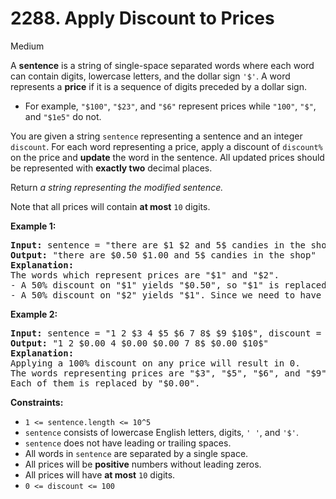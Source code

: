 # 2288. Apply Discount to Prices

Medium

A **sentence** is a string of single-space separated words where each word can contain digits, lowercase letters, and the dollar sign ```'$'```. A word represents a **price** if it is a sequence of digits preceded by a dollar sign.

- For example, ```"$100"```, ```"$23"```, and ```"$6"``` represent prices while ```"100"```, ```"$"```, and ```"$1e5"``` do not.

You are given a string ```sentence``` representing a sentence and an integer ```discount```. For each word representing a price, apply a discount of ```discount%``` on the price and **update** the word in the sentence. All updated prices should be represented with **exactly two** decimal places.

Return *a string representing the modified sentence.*

Note that all prices will contain **at most** ```10``` digits.

**Example 1:**

<pre>
<strong>Input:</strong> sentence = "there are $1 $2 and 5$ candies in the shop", discount = 50
<strong>Output:</strong> "there are $0.50 $1.00 and 5$ candies in the shop"
<strong>Explanation:</strong> 
The words which represent prices are "$1" and "$2". 
- A 50% discount on "$1" yields "$0.50", so "$1" is replaced by "$0.50".
- A 50% discount on "$2" yields "$1". Since we need to have exactly 2 decimal places after a price, we replace "$2" with "$1.00".
</pre>

**Example 2:**

<pre>
<strong>Input:</strong> sentence = "1 2 $3 4 $5 $6 7 8$ $9 $10$", discount = 100
<strong>Output:</strong> "1 2 $0.00 4 $0.00 $0.00 7 8$ $0.00 $10$"
<strong>Explanation:</strong> 
Applying a 100% discount on any price will result in 0.
The words representing prices are "$3", "$5", "$6", and "$9".
Each of them is replaced by "$0.00".
</pre>

**Constraints:**

- ```1 <= sentence.length <= 10^5```
- ```sentence``` consists of lowercase English letters, digits, ```' '```, and ```'$'```.
- ```sentence``` does not have leading or trailing spaces.
- All words in ```sentence``` are separated by a single space.
- All prices will be **positive** numbers without leading zeros.
- All prices will have **at most** ```10``` digits.
- ```0 <= discount <= 100```
